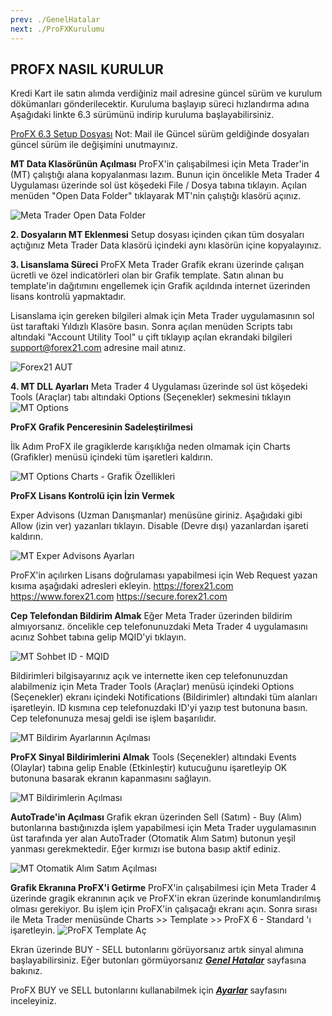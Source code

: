 ```yaml
---
prev: ./GenelHatalar
next: ./ProFXKurulumu
---
```


## PROFX NASIL KURULUR

 Kredi Kart ile satın alımda verdiğiniz mail adresine güncel sürüm ve kurulum dökümanları gönderilecektir. Kuruluma başlayıp süreci hızlandırma adına Aşağıdaki linkte 6.3 sürümünü indirip kuruluma başlayabilirsiniz.
 
 [ProFX 6.3 Setup Dosyası](https://drive.google.com/drive/folders/19EwQd8M_ea2idzSzTv4t-nm7IeneutgN?usp=sharing)
 Not: Mail ile Güncel sürüm geldiğinde dosyaları güncel sürüm ile değişimini unutmayınız.

**MT Data Klasörünün Açılması**
ProFX'in çalışabilmesi için Meta Trader'in (MT) çalıştığı alana kopyalanması lazım. Bunun için öncelikle Meta Trader 4 Uygulaması üzerinde sol üst köşedeki File / Dosya tabına tıklayın. Açılan menüden "Open Data Folder" tıklayarak MT'nin çalıştığı klasörü açınız.

![Meta Trader Open Data Folder](https://lh3.googleusercontent.com/z2uHb41o2Sol-r2ExFEbzCh1NbqrZQVVXJAshvxAqzCZ1oBNzknvbrXO3bIxIX8t3GHPuPfWhHE "Meta Trader Open Data Folder")

**2. Dosyaların MT Eklenmesi**
Setup dosyası içinden çıkan tüm dosyaları açtığınız Meta Trader Data klasörü içindeki aynı klasörün içine kopyalayınız.

**3. Lisanslama Süreci**
ProFX Meta Trader Grafik ekranı üzerinde çalışan ücretli ve özel indicatörleri olan bir Grafik template. Satın alınan bu template'in dağıtımını engellemek için Grafik açıldında internet üzerinden lisans kontrolü yapmaktadır. 

Lisanslama için gereken bilgileri almak için Meta Trader uygulamasının sol üst taraftaki Yıldızlı Klasöre basın. Sonra açılan menüden Scripts tabı altındaki "Account Utility Tool" u çift tıklayıp açılan ekrandaki bilgileri support@forex21.com adresine mail atınız.

![Forex21 AUT](https://lh3.googleusercontent.com/iKMIH_oVc2YV9SqQlRsCnnoeWtiXjekb1YgPOsIcg5_kODD07vP8UngspUQ-f5TnZ12Z2Qip3Pk "Forex21 AUT")

**4. MT DLL Ayarları**
Meta Trader 4 Uygulaması üzerinde sol üst köşedeki Tools (Araçlar) tabı altındaki Options (Seçenekler) sekmesini tıklayın
![MT Options](https://lh3.googleusercontent.com/dNHLgeXhSEgkKP6ouzAp51D_y-1UQrsUL7mCeqnivL44COOxl5PEYnrcOvoUzbYEQeqyyTvPQLg "MT Options")

**ProFX Grafik Penceresinin Sadeleştirilmesi**

İlk Adım ProFX ile gragiklerde karışıklığa neden olmamak için Charts (Grafikler) menüsü içindeki tüm işaretleri kaldırın.

![MT Options Charts - Grafik Özellikleri](https://lh3.googleusercontent.com/MX6YZciTRpHBynNpISYO2ccuvJkO8OV7oKjEeHED2s3_CyUVaNXueq9DRwI4jzwCC_I4JH65e6w "MT Options Charts - Grafik Özellikleri")

**ProFX Lisans Kontrolü için İzin Vermek**

Exper Advisons (Uzman Danışmanlar) menüsüne giriniz. Aşağıdaki gibi Allow (izin ver) yazanları tıklayın. Disable (Devre dışı) yazanlardan işareti kaldırın.

![MT Exper Advisons Ayarları](https://lh3.googleusercontent.com/OiCb3OJyVyAiMbJbEDP1X49bLTc8pSBlSUUaR20OAHfn1ZKOo7suyBaYGJZV7VQCuegfo8Wu1q4 "MT Exper Advisons Ayarları")

ProFX'in açılırken Lisans doğrulaması yapabilmesi için Web Request yazan kısıma aşağıdaki adresleri ekleyin.
https://forex21.com
https://www.forex21.com
https://secure.forex21.com

**Cep Telefondan Bildirim Almak** 
Eğer Meta Trader üzerinden bildirim almıyorsanız. öncelikle cep telefonunuzdaki Meta Trader 4 uygulamasını acınız Sohbet tabına gelip MQID'yi tıklayın.

![MT Sohbet ID - MQID](https://lh3.googleusercontent.com/der0Flk4OPR9r7r9XT4TKRNJM76__2njk41yTZld19o_5kgphcTDnLgIWnYzOw6Mviv-DCB1Cns "MT Sohbet ID - MQID")


Bildirimleri bilgisayarınız açık ve internette iken cep telefonunuzdan alabilmeniz için Meta Trader Tools (Araçlar) menüsü içindeki Options (Seçenekler) ekranı içindeki Notifications (Bildirimler) altındaki tüm alanları işaretleyin. ID kısmına cep telefonuzdaki ID'yi yazıp test butonuna basın. Cep telefonunuza mesaj geldi ise işlem başarılıdır.

![MT Bildirim Ayarlarının Açılması](https://lh3.googleusercontent.com/wX-amIzm-R9J3NZrB8cfWWTT4Gd5HZNfFHTjA39UrR5SbECuEsP_Q-VmnqotbSmZoYVbxafJqgk "MT Bildirim Ayarlarının Açılması")

**ProFX Sinyal Bildirimlerini Almak**
Tools (Seçenekler) altındaki Events (Olaylar) tabına gelip Enable (Etkinleştir) kutucuğunu işaretleyip OK butonuna basarak ekranın kapanmasını sağlayın.

![MT Bildirimlerin Açılması](https://lh3.googleusercontent.com/pF-2cInknIhI9okzC9hnhYS_JbjyjFKH4J57XauxHgS_rDTnajGiXY1-ofYVBLjy5XwpgespfnE "MT Bildirimlerin Açılması")

**AutoTrade'in Açılması**
Grafik ekran üzerinden Sell (Satım) - Buy (Alım) butonlarına bastığınızda işlem yapabilmesi için Meta Trader uygulamasının üst tarafında yer alan AutoTrader (Otomatik Alım Satım) butonun yeşil yanması gerekmektedir. Eğer kırmızı ise butona basıp aktif ediniz.

![MT Otomatik Alım Satım Açılması](https://lh3.googleusercontent.com/hobP17B9Fi1DLnfoL9w1bHKrkTSBaq-A4t6KzxoV_vRebET2brQIYNFvPZnufrwcvvOqPctfUa8 "MT Otomatik Alım Satım Açılması")

**Grafik Ekranına ProFX'i Getirme**
ProFX'in çalışabilmesi için Meta Trader 4 üzerinde gragik ekranının açık ve ProFX'in ekran üzerinde konumlandırılmış olması gerekiyor. Bu işlem için ProFX'in çalışacağı ekranı açın. Sonra sırası ile Meta Trader menüsünde Charts >> Template >> ProFX 6 - Standard 'ı işaretleyin. 
![ProFX Template Aç](https://photos.app.goo.gl/6wMWdfZe9YC2kjRx6 "ProFX Template Aç")

Ekran üzerinde BUY - SELL butonlarını görüyorsanız artık sinyal alımına başlayabilirsiniz. Eğer butonları görmüyorsanız [***Genel Hatalar***](https://www.forextekazanmaninyolu.info.tr/ProFX/GenelHatalar.html) sayfasına  bakınız. 

ProFX BUY ve SELL butonlarını kullanabilmek için [***Ayarlar***](https://www.forextekazanmaninyolu.info.tr/ProFX/ProFXAyarlar.html) sayfasını inceleyiniz.
